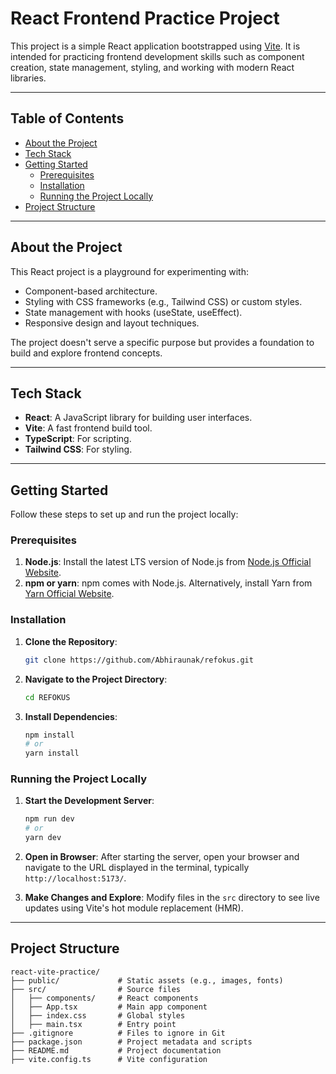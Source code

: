 # React Frontend Practice Project

This project is a simple React application bootstrapped using [Vite](https://vitejs.dev/). It is intended for practicing frontend development skills such as component creation, state management, styling, and working with modern React libraries.

---

## Table of Contents
- [About the Project](#about-the-project)
- [Tech Stack](#tech-stack)
- [Getting Started](#getting-started)
  - [Prerequisites](#prerequisites)
  - [Installation](#installation)
  - [Running the Project Locally](#running-the-project-locally)
- [Project Structure](#project-structure)


---

## About the Project
This React project is a playground for experimenting with:
- Component-based architecture.
- Styling with CSS frameworks (e.g., Tailwind CSS) or custom styles.
- State management with hooks (useState, useEffect).
- Responsive design and layout techniques.

The project doesn't serve a specific purpose but provides a foundation to build and explore frontend concepts.

---

## Tech Stack
- **React**: A JavaScript library for building user interfaces.
- **Vite**: A fast frontend build tool.
- **TypeScript**: For scripting.
- **Tailwind CSS**: For styling.

---

## Getting Started

Follow these steps to set up and run the project locally:

### Prerequisites
1. **Node.js**: Install the latest LTS version of Node.js from [Node.js Official Website](https://nodejs.org/).
2. **npm or yarn**: npm comes with Node.js. Alternatively, install Yarn from [Yarn Official Website](https://yarnpkg.com/).

### Installation
1. **Clone the Repository**:
   ```bash
   git clone https://github.com/Abhiraunak/refokus.git
   ```
2. **Navigate to the Project Directory**:
   ```bash
   cd REFOKUS
   ```
3. **Install Dependencies**:
   ```bash
   npm install
   # or
   yarn install
   ```

### Running the Project Locally
1. **Start the Development Server**:
   ```bash
   npm run dev
   # or
   yarn dev
   ```
2. **Open in Browser**:
   After starting the server, open your browser and navigate to the URL displayed in the terminal, typically `http://localhost:5173/`.

3. **Make Changes and Explore**:
   Modify files in the `src` directory to see live updates using Vite's hot module replacement (HMR).

---

## Project Structure
```plaintext
react-vite-practice/
├── public/             # Static assets (e.g., images, fonts)
├── src/                # Source files
│   ├── components/     # React components
│   ├── App.tsx         # Main app component
│   ├── index.css       # Global styles
│   ├── main.tsx        # Entry point
├── .gitignore          # Files to ignore in Git
├── package.json        # Project metadata and scripts
├── README.md           # Project documentation
├── vite.config.ts      # Vite configuration
```
